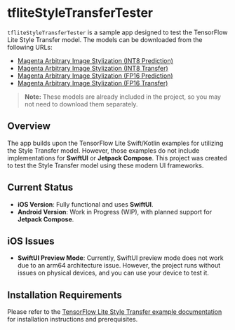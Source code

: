 # tfliteStyleTransferTester  

`tfliteStyleTransferTester` is a sample app designed to test the TensorFlow Lite Style Transfer model. The models can be downloaded from the following URLs:  

- [Magenta Arbitrary Image Stylization (INT8 Prediction)](https://storage.googleapis.com/download.tensorflow.org/models/tflite/task_library/style_transfer/ios/magenta_arbitrary-image-stylization-v1-256_int8_prediction_1.tflite)  
- [Magenta Arbitrary Image Stylization (INT8 Transfer)](https://storage.googleapis.com/download.tensorflow.org/models/tflite/task_library/style_transfer/ios/magenta_arbitrary-image-stylization-v1-256_int8_transfer_1.tflite)  
- [Magenta Arbitrary Image Stylization (FP16 Prediction)](https://storage.googleapis.com/download.tensorflow.org/models/tflite/task_library/style_transfer/ios/magenta_arbitrary-image-stylization-v1-256_fp16_prediction_1.tflite)  
- [Magenta Arbitrary Image Stylization (FP16 Transfer)](https://storage.googleapis.com/download.tensorflow.org/models/tflite/task_library/style_transfer/ios/magenta_arbitrary-image-stylization-v1-256_fp16_transfer_1.tflite)  

> **Note:** These models are already included in the project, so you may not need to download them separately.  

## Overview  

The app builds upon the TensorFlow Lite Swift/Kotlin examples for utilizing the Style Transfer model. However, those examples do not include implementations for **SwiftUI** or **Jetpack Compose**. This project was created to test the Style Transfer model using these modern UI frameworks.  

## Current Status  

- **iOS Version**: Fully functional and uses **SwiftUI**.  
- **Android Version**: Work in Progress (WIP), with planned support for **Jetpack Compose**.  

## iOS Issues  

- **SwiftUI Preview Mode**: Currently, SwiftUI preview mode does not work due to an arm64 architecture issue. However, the project runs without issues on physical devices, and you can use your device to test it.  

## Installation Requirements  

Please refer to the [TensorFlow Lite Style Transfer example documentation](https://github.com/tensorflow/examples/tree/master/lite/examples/style_transfer) for installation instructions and prerequisites.  